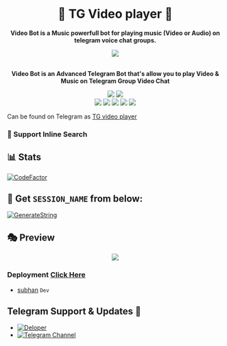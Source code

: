 <h1 align = "center"> 🎵 TG Video player 🎵 </h1>

<p align="center"><b> Video Bot is a Music powerfull bot for playing music (Video or Audio) on telegram voice chat groups. </b></p>


<p align="center"><a href="https://t.me/lisaSupportChat"><img src="https://telegra.ph/file/d0a829e82b13c9d91c257.jpg"></a></p>
<p align="center">
    <br><b>Video Bot is an Advanced Telegram Bot that's allow you to play Video & Music on Telegram Group Video Chat</b><br>
</p>
<p align="center">
    <a href="https://www.python.org/" alt="made-with-python"> <img src="https://img.shields.io/badge/Made%20with-Python-black.svg?style=flat-square&logo=python&logoColor=blue&color=red" /></a>
    <a href="https://github.com/Subhan-1/TG-video-player/graphs/commit-activity" alt="Maintenance"> <img src="https://img.shields.io/badge/Maintained%3F-yes-red.svg?style=flat-square" /></a>
    <a https://github.com/Subhan-1/TG-video-player <img src="https://img.shields.io/codacy/grade/a723cb464d5a4d25be3152b5d71de82d?color=red&logo=codacy&style=flat-square" alt="Codacy" /></a><br>
    <a href="https://github.com/Subhan-1/TG-video-player "> <img src="https://img.shields.io/github/repo-size/Rishabhbhan4/video-Bot?color=red&logo=github&logoColor=blue&style=flat-square" /></a>
    <a href="https://github.com/Subhan-1/TG-video-player/commits/main"> <img src="https://img.shields.io/github/last-commit/Subhan-1/TG-video-player?color=red&logo=github&logoColor=blue&style=flat-square" /></a>
    <a href="https://github.com/Subhan-1/TG-video-player/issues"> <img src="https://img.shields.io/github/issues/Subhan-1/TG-video-player?color=red&logo=github&logoColor=blue&style=flat-square" /></a>
    <a href="https://github.com/Subhan-1/TG-video-player/network/members"> <img src="https://img.shields.io/github/forks/Subhan-1/TG-video-player?color=red&logo=github&logoColor=blue&style=flat-square" /></a>  
    <a href="https://github.com/Subhan-1/TG-video-player/network/members"> <img src="https://img.shields.io/github/stars/Subhan-1/TG-video-player?color=red&logo=github&logoColor=blue&style=flat-square" /></a>  
</p>

Can be found on Telegram as [TG video player](https://t.me/video_player_KDbot)</br>

### 🔎 Support Inline Search

## 📊 Stats
[![CodeFactor](https://www.codefactor.io/repository/github/subhan-1/TG-video-player/badge)](https://www.codefactor.io/repository/github/subhan-1/TG-video-player)

## 🧪 Get `SESSION_NAME` from below:

 [![GenerateString](https://te.legra.ph/file/e63dc76bc56a39f3383ab.jpg)](https://replit.com/@Rishabhbhan5/Rishabh-String-Session#main.py)


## 🎭 Preview
<p align="center">
  <img src="https://telegra.ph/file/a9779821deeaa18b7bf10.jpg">
</p>



###  Deployment [Click Here](https://github.com/Subhan-1/TG-video-player/edit/main/Subhan.md)

- [subhan](https://github.com/subhan-1) ``Dev``

## Telegram Support & Updates 🏢
- [![Deloper](https://img.shields.io/badge/Developer-brightgreen)](https://t.me/Subhan011)
- [![Telegram Channel](https://img.shields.io/badge/Telegram-Channel-brightgreen)](https://t.me/kd_botz)
